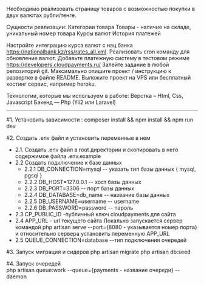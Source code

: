 Необходимо реализовать страницу товаров с возможностью покупки в двух валютах рубли/тенге.

Сущности реализации:
Категории товара Товары - наличие на складе, уникальный номер товара Курсы валют История платежей

Настройте интеграцию курса валют с нац банка https://nationalbank.kz/rss/rates_all.xml. Реализовать cron команду для
обновление валют. Добавьте платежную систему в тестовом режиме https://developers.cloudpayments.ru/
Залейте задание в любой репозиторий git. Максимально опишите проект / инструкцию к развертке в файле README. Выложите
проект на VPS или бесплатный хостинг сервис, например heroku.

Технологии, которые мы используем в работе:
Верстка – Html, Css, Javascript Бэкенд — Php (Yii2 или Laravel)


------------------------------------------------------------

#1. Установить зависимости :
   composer install && npm install && npm run dev

#2. Создать .env файл и установить переменные в нем
   * 2.1. Создать .env файл в root директории и скопировать в него содержимое файла .env.example
   * 2.2 Создать подключение к базе данных 
       * 2.2.1 DB_CONNECTION=mysql -- указать тип базы данных { mysql, pgsql }
       * 2.2.2 DB_HOST=127.0.0.1 -- хост базы данных
       * 2.2.3 DB_PORT=3306 -- порт базы данных
       * 2.2.4 DB_DATABASE=db_name -- название базы данных
       * 2.2.5 DB_USERNAME=username -- username
       * 2.2.6 DB_PASSWORD=password -- пароль 
   * 2.3 CP_PUBLIC_ID -публичный ключ cloudpayments для сайта
   * 2.4 APP_URL - url текущего сайта 
        Локально запускается сервер командой php artisan serve --port={8080 - указывается номер порта}
        и относительно сервера установить переменную APP_URL    
   * 2.5 QUEUE_CONNECTION=database --тип подключения очередей 

#3. Запуск миграций и сидеров
    php artisan migrate 
    php artisan db:seed 

#4. Запуск очередей   
    php artisan queue:work --queue={payments - название очереди} --daemon
